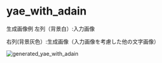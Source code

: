 # yae_with_adain
生成画像例
左列（背景白）:入力画像

右列(背景灰色）:生成画像（入力画像を考慮した他の文字画像）

![generated_yae_with_adain](https://user-images.githubusercontent.com/76994536/228763149-622aaf26-efa5-4198-8d38-a9ec30ebc53c.png)
